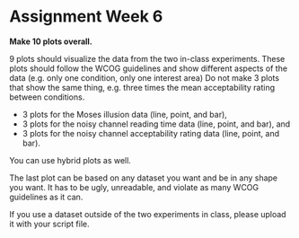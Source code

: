 # Assignment Week 6

**Make 10 plots overall.**

9 plots should visualize the data from the two in-class experiments. These plots should follow the WCOG guidelines and show different aspects of the data (e.g. only one condition, only one interest area) Do not make 3 plots that show the same thing, e.g. three times the mean acceptability rating between conditions.

- 3 plots for the Moses illusion data (line, point, and bar),
- 3 plots for the noisy channel reading time data (line, point, and bar), and
- 3 plots for the noisy channel acceptability rating data (line, point, and bar).

You can use hybrid plots as well.

The last plot can be based on any dataset you want and be in any shape you want. It has to be ugly, unreadable, and violate as many WCOG guidelines as it can.

If you use a dataset outside of the two experiments in class, please upload it with your script file.
